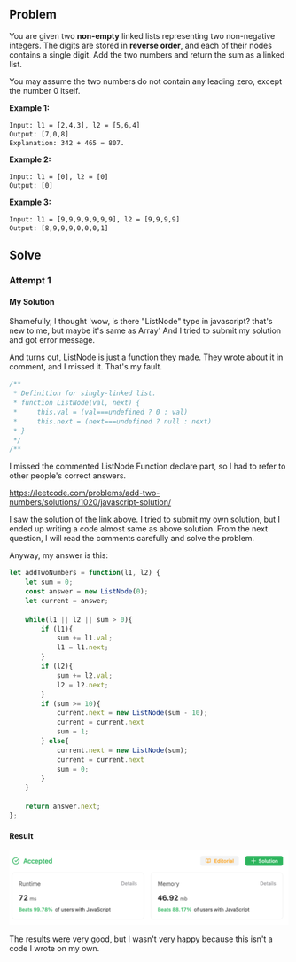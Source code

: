 ## Problem

You are given two **non-empty** linked lists representing two non-negative integers. The digits are stored in **reverse order**, and each of their nodes contains a single digit. Add the two numbers and return the sum as a linked list.

You may assume the two numbers do not contain any leading zero, except the number 0 itself.

**Example 1:**

```
Input: l1 = [2,4,3], l2 = [5,6,4]
Output: [7,0,8]
Explanation: 342 + 465 = 807.
```

**Example 2:**

```
Input: l1 = [0], l2 = [0]
Output: [0]
```

**Example 3:**

```
Input: l1 = [9,9,9,9,9,9,9], l2 = [9,9,9,9]
Output: [8,9,9,9,0,0,0,1]
```



## Solve 

### Attempt 1

#### My Solution

Shamefully, I thought 'wow, is there "ListNode" type in javascript? that's new to me, but maybe it's same as Array'
And I tried to submit my solution and got error message.

And turns out, ListNode is just a function they made.
They wrote about it in comment, and I missed it. 
That's my fault.

```javascript
/**
 * Definition for singly-linked list.
 * function ListNode(val, next) {
 *     this.val = (val===undefined ? 0 : val)
 *     this.next = (next===undefined ? null : next)
 * }
 */
/**
```

I missed the commented ListNode Function declare part, so I had to refer to other people's correct answers.

https://leetcode.com/problems/add-two-numbers/solutions/1020/javascript-solution/

I saw the solution of the link above.
I tried to submit my own solution, but I ended up writing a code almost same as above solution.
From the next question, I will read the comments carefully and solve the problem.

Anyway, my answer is this:

```javascript
let addTwoNumbers = function(l1, l2) {
    let sum = 0;
    const answer = new ListNode(0);
    let current = answer;

    while(l1 || l2 || sum > 0){
        if (l1){
            sum += l1.val;
            l1 = l1.next;
        }
        if (l2){
            sum += l2.val;
            l2 = l2.next;
        }
        if (sum >= 10){
            current.next = new ListNode(sum - 10);
            current = current.next
            sum = 1;
        } else{
            current.next = new ListNode(sum);
            current = current.next
            sum = 0;
        }
    }

    return answer.next;
};
```



#### Result

![image-20230731205751610](../../../images/typora/image-20230731205751610.png)

The results were very good, but I wasn't very happy because this isn't a code I wrote on my own.